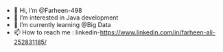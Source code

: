 - 👋 Hi, I’m @Farheen-498
- 👀 I’m interested in Java development
- 🌱 I’m currently learning @Big Data
- 📫 How to reach me : linkedin-https://www.linkedin.com/in/farheen-ali-252831185/  

<!---
Farheen-498/Farheen-498 is a ✨ special ✨ repository because its `README.md` (this file) appears on your GitHub profile.
You can click the Preview link to take a look at your changes.
--->
